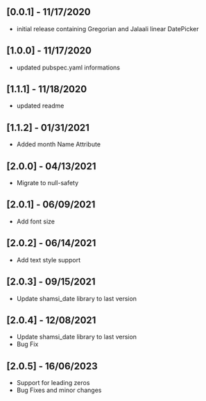 ## [0.0.1] - 11/17/2020
* initial release containing Gregorian and Jalaali linear DatePicker

## [1.0.0] - 11/17/2020 
* updated pubspec.yaml informations

## [1.1.1] - 11/18/2020
* updated readme

## [1.1.2] - 01/31/2021
* Added month Name Attribute


## [2.0.0] - 04/13/2021
* Migrate to null-safety

## [2.0.1] - 06/09/2021
* Add font size

## [2.0.2] - 06/14/2021
* Add text style support

## [2.0.3] - 09/15/2021
* Update shamsi_date library to last version

## [2.0.4] - 12/08/2021
* Update shamsi_date library to last version
* Bug Fix

## [2.0.5] - 16/06/2023
* Support for leading zeros
* Bug Fixes and minor changes

